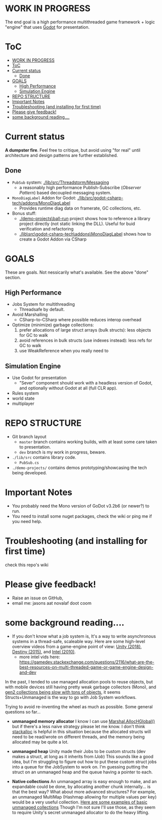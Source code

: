 # WORK IN PROGRESS
The end goal is a high performance multithreaded game framework + logic "engine" that uses [Godot](https://godotengine.org/) for presentation.



# ToC
- [WORK IN PROGRESS](#work-in-progress)
- [ToC](#toc)
- [Current status](#current-status)
  - [Done](#done)
- [GOALS](#goals)
  - [High Performance](#high-performance)
  - [Simulation Engine](#simulation-engine)
- [REPO STRUCTURE](#repo-structure)
- [Important Notes](#important-notes)
- [Troubleshooting (and installing for first time)](#troubleshooting-and-installing-for-first-time)
- [Please give feedback!](#please-give-feedback)
- [some background reading....](#some-background-reading)





# Current status
**A dumpster fire**.  Feel free to critique, but avoid using "for real" until architecture and  design patterns are further established.

## Done
- ```PubSub``` system:  [./lib/src/Threadstorm/Messaging](./lib/src/Threadstorm/Messaging) 
  - a reasonably high performance Publish-Subscribe (*Observer Pattern*) based decoupled messaging system.
- ```MonoDiagLabel``` Addon for Godot: [./lib/src/godot-csharp-tech/addons/MonoDiagLabel](./lib/src/godot-csharp-tech/addons/MonoDiagLabel)
  - Provides runtime diag data on framerate, GC collections, etc.
- Bonus stuff:
  - [./demo-projects\ball-run](./demo-projects\ball-run) project shows how to reference a library project directly (not static linking the DLL).   Useful for buid verification and refactoring
  - [./lib\src\godot-csharp-tech\addons\MonoDiagLabel](./lib\src\godot-csharp-tech\addons\MonoDiagLabel) shows how to create a Godot Addon via CSharp



GOALS
========
These are goals.  Not nessicarily what's available.  See the above "done" section.

High Performance
------------
- Jobs System for multithreading
  - Threadsafe by default.
- Avoid Marshalling
  - CSharp-to-CSharp where possible reduces interop overhead
- Optimize (minimize) garbage collections:
  1. prefer allocations of large struct arrays (bulk structs):  less objects for GC to walk
  2. avoid references in bulk structs   (use indexes instead): less refs for GC to walk
  3. use WeakReference<T> when you really need to

Simulation Engine
------------
- Use Godot for presentation
  - "Sever" component should work with a headless version of Godot, and optionally without Godot at all (full CLR app).
- Rules system
- world state
- multiplayer

REPO STRUCTURE
==============

- Git branch layout
   - ```master``` branch contains working builds, with at least some care taken to presentation.  
   - ```dev``` branch is my work in progress, beware.
- ```./lib/src``` contains library code. 
   - ```PubSub.cs``` 
- ```./demo-projects/``` contains demos prototyping/showcasing the tech being developed.



Important Notes
====
- You probably need the Mono version of GoDot v3.2b6 (or newer?) to run.
- You need to install some nuget packages, check the wiki or ping me if you need help.





Troubleshooting (and installing for first time)
====
check this repo's wiki


Please give feedback!
==============
- Raise an issue on GitHub,
- email me: jasons aat novalaf doot coom


# some background reading....

- If you don't know what a job system is, It's a way to write asynchronous systems in a thread-safe, scaleable way.  Here are some high-level overview videos from a game-engine point of view:  [Unity (2018)](https://youtu.be/kwnb9Clh2Is), [Destiny (2015)](https://www.gdcvault.com/play/1022164/Multithreading-the-Entire-Destiny), and [Intel (2010)](https://www.youtube.com/watch?v=1sAR3WHzJEM).
  - more intel vids here: https://gamedev.stackexchange.com/questions/2116/what-are-the-best-resources-on-multi-threaded-game-or-game-engine-design-and-dev

In the past, I tended to use managed allocation pools to reuse objects, but with mobile devices still having pretty weak garbage collectors (Mono), and [gen2 collections being slow with tons of objects](https://stackoverflow.com/a/15294458), it seems Structs+Unmanaged is the way to go with Job System workflows.

Trying to avoid re-inventing the wheel as much as possible.  Some general questions so far...

* **unmanaged memory allocator** I know I can use [Marshal.AllocHGlobal()](https://docs.microsoft.com/en-us/dotnet/api/system.runtime.interopservices.marshal.allochglobal?view=netframework-4.8) but if there's a less naive strategy please let me know.  I don't think [stackalloc](https://docs.microsoft.com/en-us/dotnet/csharp/language-reference/operators/stackalloc) is helpful in this situation because the allocated structs will need to be read/wrote on different threads, and the memory being allocated may be quite a lot.
* **unmanaged heap** Unity made their Jobs to be custom structs (dev makes a struct, at long as it inherits from *IJob*)  This sounds like a good idea, but I'm struggling to figure out how to put these custom struct jobs into a queue for the JobSystem to work on.  I'm guessing putting the struct on an unmanaged heap and the queue having a pointer to each.

* **Native collections**  An unmanaged array is easy enough to make, and an expandable could be done, by allocating another chunk internally... is that the best way?  What about more advanced structures?  For example, an unmanaged MultiMap (Hashmap allowing for multiple values per key) would be a very useful collection. [Here are some examples of basic unmanaged collections](https://github.com/jacksondunstan/NativeCollections) Though I'm not sure I'll use those, as they seem to require Unity's secret unmanaged allocator to do the heavy lifting.
